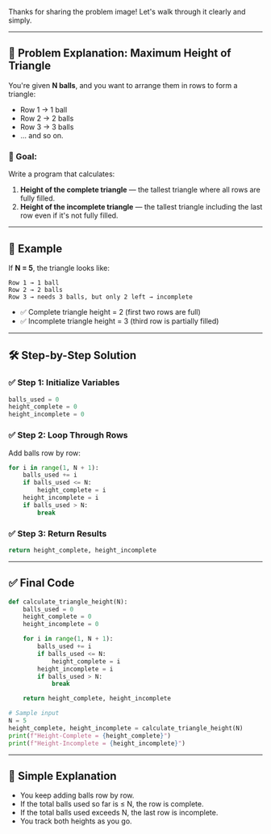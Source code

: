 Thanks for sharing the problem image! Let's walk through it clearly and simply.

---

## 🧩 Problem Explanation: Maximum Height of Triangle

You're given **N balls**, and you want to arrange them in rows to form a triangle:

- Row 1 → 1 ball
- Row 2 → 2 balls
- Row 3 → 3 balls
- … and so on.

### 🎯 Goal:

Write a program that calculates:

1. **Height of the complete triangle** — the tallest triangle where all rows are fully filled.
2. **Height of the incomplete triangle** — the tallest triangle including the last row even if it's not fully filled.

---

## 🧪 Example

If **N = 5**, the triangle looks like:

```
Row 1 → 1 ball
Row 2 → 2 balls
Row 3 → needs 3 balls, but only 2 left → incomplete
```

- ✅ Complete triangle height = 2 (first two rows are full)
- ✅ Incomplete triangle height = 3 (third row is partially filled)

---

## 🛠️ Step-by-Step Solution

### ✅ Step 1: Initialize Variables

```python
balls_used = 0
height_complete = 0
height_incomplete = 0
```

### ✅ Step 2: Loop Through Rows

Add balls row by row:

```python
for i in range(1, N + 1):
    balls_used += i
    if balls_used <= N:
        height_complete = i
    height_incomplete = i
    if balls_used > N:
        break
```

### ✅ Step 3: Return Results

```python
return height_complete, height_incomplete
```

---

## ✅ Final Code

```python
def calculate_triangle_height(N):
    balls_used = 0
    height_complete = 0
    height_incomplete = 0

    for i in range(1, N + 1):
        balls_used += i
        if balls_used <= N:
            height_complete = i
        height_incomplete = i
        if balls_used > N:
            break

    return height_complete, height_incomplete

# Sample input
N = 5
height_complete, height_incomplete = calculate_triangle_height(N)
print(f"Height-Complete = {height_complete}")
print(f"Height-Incomplete = {height_incomplete}")
```

---

## 🧠 Simple Explanation

- You keep adding balls row by row.
- If the total balls used so far is ≤ N, the row is complete.
- If the total balls used exceeds N, the last row is incomplete.
- You track both heights as you go.

